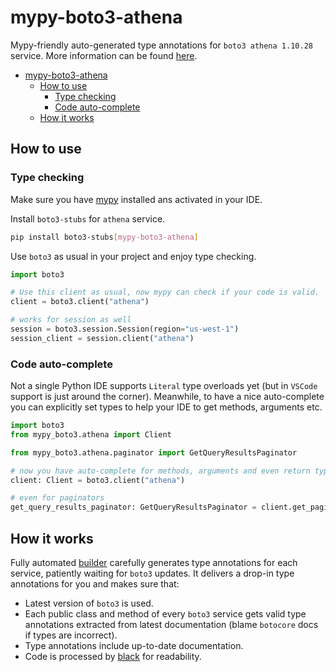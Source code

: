 # mypy-boto3-athena

Mypy-friendly auto-generated type annotations for `boto3 athena 1.10.28` service.
More information can be found [here](https://github.com/vemel/mypy_boto3).

- [mypy-boto3-athena](#mypy-boto3-athena)
  - [How to use](#how-to-use)
    - [Type checking](#type-checking)
    - [Code auto-complete](#code-auto-complete)
  - [How it works](#how-it-works)

## How to use

### Type checking

Make sure you have [mypy](https://github.com/python/mypy) installed ans activated in your IDE.

Install `boto3-stubs` for `athena` service.

```bash
pip install boto3-stubs[mypy-boto3-athena]
```

Use `boto3` as usual in your project and enjoy type checking.

```python
import boto3

# Use this client as usual, now mypy can check if your code is valid.
client = boto3.client("athena")

# works for session as well
session = boto3.session.Session(region="us-west-1")
session_client = session.client("athena")

```

### Code auto-complete

Not a single Python IDE supports `Literal` type overloads yet (but in `VSCode` support is just around the corner).
Meanwhile, to have a nice auto-complete you can explicitly set types to help your IDE to get methods, arguments etc.

```python
import boto3
from mypy_boto3.athena import Client

from mypy_boto3.athena.paginator import GetQueryResultsPaginator

# now you have auto-complete for methods, arguments and even return types
client: Client = boto3.client("athena")

# even for paginators
get_query_results_paginator: GetQueryResultsPaginator = client.get_paginator("get_query_results")
```

## How it works

Fully automated [builder](https://github.com/vemel/mypy_boto3) carefully generates
type annotations for each service, patiently waiting for `boto3` updates. It delivers
a drop-in type annotations for you and makes sure that:

- Latest version of `boto3` is used.
- Each public class and method of every `boto3` service gets valid type annotations
  extracted from latest documentation (blame `botocore` docs if types are incorrect).
- Type annotations include up-to-date documentation.
- Code is processed by [black](https://github.com/psf/black) for readability.